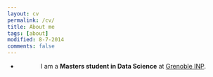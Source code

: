 ```yaml
---
layout: cv
permalink: /cv/
title: About me
tags: [about]
modified: 8-7-2014
comments: false
---
```



<section>

<!--    <p align="center">-->
<!--    </p>-->
  <div style="text-align:center">
    <ul>
        <li> 
            I am a <strong> Masters student in Data Science</strong> at <a href="https://mosig.imag.fr/">Grenoble INP</a>.
        </li>
        <br>
    </ul> 
</div>
<br>
<br><br>
</section>

